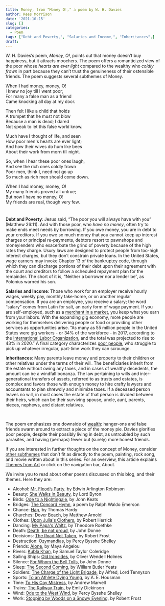 ```yaml
---
title: Money, from "Money O!," a poem by W. H. Davies
author: Rees Morrison
date: '2021-10-15'
slug: []
categories:
  - Poem
tags: ["Debt and Poverty,", "Salaries and Income,", "Inheritances",]
draft: 
---
```


W. H. Davies’s poem, *Money, O!*, points out that money doesn’t buy happiness, but it attracts moochers.  The poem offers a romanticized view of the poor whose *hearts are ever light* compared to the wealthy who *coldly frown* in part because they can’t trust the genuineness of their ostensible friends.   The poem suggests several subthemes of Money.

<!--more-->

When I had money, money, O!  
I knew no joy till I went poor;  
For many a false man as a friend  
Came knocking all day at my door.

Then felt I like a child that holds  
A trumpet that he must not blow  
Because a man is dead; I dared  
Not speak to let this false world know.

Much have I thought of life, and seen  
How poor men's hearts are ever light;  
And how their wives do hum like bees  
About their work from morn till night.

So, when I hear these poor ones laugh,  
And see the rich ones coldly frown  
Poor men, think I, need not go up  
So much as rich men should come down. 

When I had money, money, O!  
My many friends proved all untrue;  
But now I have no money, O!  
My friends are real, though very few.  

# <poem lyric end>

**Debt and Poverty**: Jesus said, “The poor you will always have with you” (Matthew 26:11).  And with those poor, who *have no money*, often try to make ends meet needs by borrowing.  If you owe money, you are in debt to your creditors.  If you owe so much money that you cannot keep up interest charges or principal re-payments, debtors resort to pawnshops and moneylenders who exacerbate the grind of poverty because of the high rates they charge.  Usury laws are designed to protect people from too-high interest charges, but they don’t constrain private loans.  In the United States, wage earners may invoke Chapter 13 of the bankruptcy code, through which they can discharge portions of their debt upon their agreement with the court and creditors to follow a scheduled repayment plan for the remainder.   The short of it is, “Neither a borrower nor a lender be”, as Polonius warned his son.    

**Salaries and Income**:  Those who work for an employer receive hourly wages, weekly pay, monthly take-home, or on another regular compensation.  If you are an employee, you receive a salary; the word “salary” comes from Latin for salt, an early form of wage payment.  If you are self-employed, such as a [merchant in a market](https://themesfromart.com/post/2021-10-15-money-from-the-pork-butcher-a-painting-by-camille-pissarro/moneypork/), you keep what you earn from your labors.  With the expanding gig economy, more people are working for themselves delivering people or food or providing other services as opportunities arise.  “As many as 55 million people in the United States were gig workers - or 34% of the workforce - in 2017, according to the [International Labor Organization](https://www.reuters.com/world/us/exclusive-us-labor-secretary-says-most-gig-workers-should-be-classified-2021-04-29/), and the total was projected to rise to 43% in 2020.”  A final category characterizes [poor people](https://themesfromart.com/post/2021-10-15-money-from-poor-side-of-town-a-song-by-johnny-rivers/moneypoor/), who struggle to pick up whatever irregular, part-time work they can scrounge.

**Inheritances**: Many parents leave money and property to their children or other relatives under the terms of their will.   The beneficiaries inherit from the estate without owing any taxes, and in cases of wealthy decedents, the amount can be a windfall bonanza.  The law pertaining to wills and inter-generational transfers of assets, referred to as trusts and estates, is complex and favors those with enough money to hire crafty lawyers and accountants to plan shrewdly and minimize taxes.  If a deceased person leaves no will, in most cases the estate of that person is divided between their heirs, which can be their surviving spouse, uncle, aunt, parents, nieces, nephews, and distant relatives.

&nbsp;

The poem emphasizes one downside of [wealth](https://themesfromart.com/post/2021-10-15-money-from-wall-street-a-movie-starring-michael-douglas-and-michael-sheen/moneywall/): hanger-ons and false friends swarm around to extract a piece of the money pie.   Davies glorifies poor people, despite their possibly living in debt, as untroubled by such parasites, and having (perhaps) fewer but (surely) more honest friends.

If you are interested in further thoughts on the concept of Money, consider [other subthemes](https://themesfromart.com/post/2021-10-15-money-additional-subthemes/moneyaddl/) that don’t fit as directly to the poem, painting, rock song, and movie written about in this series.  For an overview, this article explains [Themes from Art](http://bit.ly/3sRXopI) or click on the navigation bar, About.

We invite you to read about other poems discussed on this blog, and their themes.  Here they are: 

* Alcohol: [Mr. Flood’s Party](https://themesfromart.com/post/2021-01-24-alcohol-flood-frost/alcohol/), by Edwin Arlington Robinson
* Beauty: [She Walks in Beauty](https://themesfromart.com/post/2021-04-21-beauty-she-walks-in-beauty-a-poem-by-lord-byron/beautybyron/), by Lord Byron
* Birds: [Ode to a Nightingale](https://themesfromart.com/post/2021-06-14-birds-ode-to-a-nightingale-a-poem-by-john-keats/birdskeats/), by John Keats
* Bridges: [The Concord Hymn](https://themesfromart.com/post/2021-07-26-bridges-the-concord-hymn-a-poem-by-ralph-waldo-emerson/bridgesconcord/), a poem by Ralph Waldo Emerson
* Chance: [Hap](https://themesfromart.com/post/2021-03-14-chancehap/chancehap/), by Thomas Hardy
* Churches: [Dover Beach](https://themesfromart.com/post/2021-05-21-churches-from-dover-beach-a-poem-by-matthew-arnold/churchesarnold/), by Matthew Arnold
* Clothes: [Upon Julia's Clothers](https://themesfromart.com/post/2021-08-30-clothes-from-upon-julia-s-clothes-a-poem-by-robert-herrick/clothesjulia/), by Robert Herrick
* Dancing: [My Papa's Waltz](https://themesfromart.com/post/2021-09-10-dancing-from-my-papa-s-waltz-a-poem-by-theodore-roethke/dancingroethke/), by Theodore Roethke
* Death: [Death, be not proud](https://themesfromart.com/post/2021-05-03-death-from-death-be-not-proud-a-poem-by-john-donne/deathdonne/), by John Donne
* Decisions: [The Road Not Taken](https://themesfromart.com/post/2021-02-08-decisions-from-the-road-not-taken-a-poem-by-robert-frost/decisionsroadfrost/), by Robert Frost
* Destruction: [Ozymandias](https://themesfromart.com/post/2021-02-18-destruction-ozymandias-a-poem-by-percy-bysshe-shelley/destructoz/), by Percy Bysshe Shelley
* Friends: [Alone](https://themesfromart.com/post/2021-06-20-friends-alone-a-poem-by-maya-angelou/friendsalone/), by Maya Angelou
* Rivers: [Kubla Khan](https://themesfromart.com/post/2021-10-02-rivers-from-kubla-khan-a-poem-by-samuel-taylor-coleridge/riverskhan/), by Samuel Taylor Coleridge
* Sailing Ships: [Old Ironsides](https://themesfromart.com/post/2021-06-26-sailing-ships-from-old-ironsides-a-poem-by-oliver-wendell-holmes/sailingshipsironsides/), by Oliver Wendell Holmes
* Silence: [For Whom the Bell Tolls](https://themesfromart.com/post/2021-04-08-silencedonne/silencedonne/), by John Donne
* Sleep: [The Second Coming](https://themesfromart.com/post/2021-09-22-sleep-from-the-second-coming-a-poem-by-william-butler-yeats/sleepsecond/), by William Butler Yeats
* Soldiers: [The Charge of the Light Brigade](https://themesfromart.com/post/2021-08-02-soldiers-from-the-charge-of-the-light-brigade-by-alfred-lord-tennyson/soldierscharge/), by Alfred, Lord Tennyson
* Sports: [To an Athlete Dying Young](https://themesfromart.com/post/2021-07-12-sports-from-to-an-athlete-dying-young-by-a-e-housman/sportsathlete/), by A. E. Housman
* Time: [To His Coy Mistress](https://themesfromart.com/post/2021-03-08-time-to-his-coy-mistress-by-andrew-marvell/timecoy/), by Andrew Marvell
* Trains: [The Railway Train](https://themesfromart.com/post/2021-05-10-trains-from-the-railway-train-a-poem-by-emily-dickineson/trainsdickinson/), by Emily Dickinson 
* Wind: [Ode to the West Wind](https://themesfromart.com/post/2021-08-12-wind-from-ode-to-the-west-wind-by-percy-bysshe-shelley/windode/), by Percy Bysshe Shelley
* Work: [Stopping by Woods on a Snowy Evening](https://themesfromart.com/post/2021-02-26-worksnowy/worksnowy/), by Robert Frost

